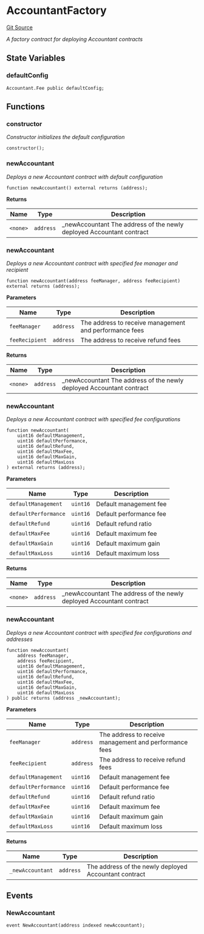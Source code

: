 # AccountantFactory
[Git Source](https://github.com/yearn/vault-periphery/blob/master/contracts/accountants/AccountantFactory.sol)

*A factory contract for deploying Accountant contracts*


## State Variables
### defaultConfig

```solidity
Accountant.Fee public defaultConfig;
```


## Functions
### constructor

*Constructor initializes the default configuration*


```solidity
constructor();
```

### newAccountant

*Deploys a new Accountant contract with default configuration*


```solidity
function newAccountant() external returns (address);
```
**Returns**

|Name|Type|Description|
|----|----|-----------|
|`<none>`|`address`|_newAccountant The address of the newly deployed Accountant contract|


### newAccountant

*Deploys a new Accountant contract with specified fee manager and recipient*


```solidity
function newAccountant(address feeManager, address feeRecipient) external returns (address);
```
**Parameters**

|Name|Type|Description|
|----|----|-----------|
|`feeManager`|`address`|The address to receive management and performance fees|
|`feeRecipient`|`address`|The address to receive refund fees|

**Returns**

|Name|Type|Description|
|----|----|-----------|
|`<none>`|`address`|_newAccountant The address of the newly deployed Accountant contract|


### newAccountant

*Deploys a new Accountant contract with specified fee configurations*


```solidity
function newAccountant(
    uint16 defaultManagement,
    uint16 defaultPerformance,
    uint16 defaultRefund,
    uint16 defaultMaxFee,
    uint16 defaultMaxGain,
    uint16 defaultMaxLoss
) external returns (address);
```
**Parameters**

|Name|Type|Description|
|----|----|-----------|
|`defaultManagement`|`uint16`|Default management fee|
|`defaultPerformance`|`uint16`|Default performance fee|
|`defaultRefund`|`uint16`|Default refund ratio|
|`defaultMaxFee`|`uint16`|Default maximum fee|
|`defaultMaxGain`|`uint16`|Default maximum gain|
|`defaultMaxLoss`|`uint16`|Default maximum loss|

**Returns**

|Name|Type|Description|
|----|----|-----------|
|`<none>`|`address`|_newAccountant The address of the newly deployed Accountant contract|


### newAccountant

*Deploys a new Accountant contract with specified fee configurations and addresses*


```solidity
function newAccountant(
    address feeManager,
    address feeRecipient,
    uint16 defaultManagement,
    uint16 defaultPerformance,
    uint16 defaultRefund,
    uint16 defaultMaxFee,
    uint16 defaultMaxGain,
    uint16 defaultMaxLoss
) public returns (address _newAccountant);
```
**Parameters**

|Name|Type|Description|
|----|----|-----------|
|`feeManager`|`address`|The address to receive management and performance fees|
|`feeRecipient`|`address`|The address to receive refund fees|
|`defaultManagement`|`uint16`|Default management fee|
|`defaultPerformance`|`uint16`|Default performance fee|
|`defaultRefund`|`uint16`|Default refund ratio|
|`defaultMaxFee`|`uint16`|Default maximum fee|
|`defaultMaxGain`|`uint16`|Default maximum gain|
|`defaultMaxLoss`|`uint16`|Default maximum loss|

**Returns**

|Name|Type|Description|
|----|----|-----------|
|`_newAccountant`|`address`|The address of the newly deployed Accountant contract|


## Events
### NewAccountant

```solidity
event NewAccountant(address indexed newAccountant);
```

